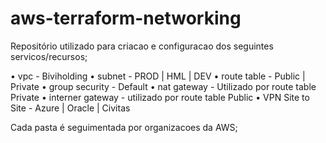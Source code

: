 # aws-terraform-networking

Repositório utilizado para criacao e configuracao dos seguintes servicos/recursos;

•	vpc - Biviholding
•	subnet - PROD | HML | DEV
•	route table - Public | Private
•	group security - Default 
•	nat gateway - Utilizado por route table Private 
•	interner gateway - utilizado por route table Public
•   VPN Site to Site - Azure | Oracle | Civitas 


Cada pasta é seguimentada por organizacoes da AWS;